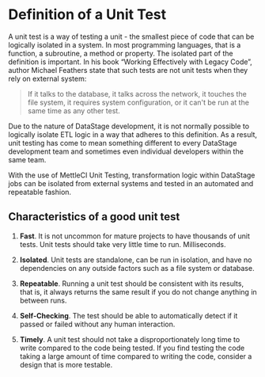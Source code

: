 # Definition of a Unit Test

A unit test is a way of testing a unit - the smallest piece of code that can be logically isolated in a system. In most programming languages, that is a function, a subroutine, a method or property. The isolated part of the definition is important. In his book “Working Effectively with Legacy Code”, author Michael Feathers state that such tests are not unit tests when they rely on external system:

> If it talks to the database, it talks across the network, it touches the file system, it requires system configuration, or it can't be run at the same time as any other test.

Due to the nature of DataStage development, it is not normally possible to logically isolate ETL logic in a way that adheres to this definition. As a result, unit testing has come to mean something different to every DataStage development team and sometimes even individual developers within the same team.

With the use of MettleCI Unit Testing, transformation logic within DataStage jobs can be isolated from external systems and tested in an automated and repeatable fashion.

## Characteristics of a good unit test

1.  **Fast**. It is not uncommon for mature projects to have thousands of unit tests. Unit tests should take very little time to run. Milliseconds.
    
2.  **Isolated**. Unit tests are standalone, can be run in isolation, and have no dependencies on any outside factors such as a file system or database.
    
3.  **Repeatable**. Running a unit test should be consistent with its results, that is, it always returns the same result if you do not change anything in between runs.
    
4.  **Self-Checking**. The test should be able to automatically detect if it passed or failed without any human interaction.
    
5.  **Timely**. A unit test should not take a disproportionately long time to write compared to the code being tested. If you find testing the code taking a large amount of time compared to writing the code, consider a design that is more testable.